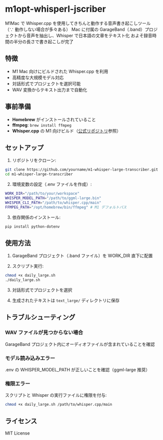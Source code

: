 # m1opt-whisperl-jscriber

M1Mac で Whisper.cpp を使用してきちんと動作する音声書き起こしツール（∵ 動作しない場合が多々ある）
Mac に付属の GarageBand（.band）プロジェクトから音声を抽出し、Whisper で日本語の文章をテキスト化
およそ録音時間の半分の長さで書き起こしが完了

## 特徴

- M1 Mac 向けにビルドされた Whisper.cpp を利用
- 高精度な大規模モデル対応
- 対話形式でプロジェクトを選択可能
- WAV 変換からテキスト出力まで自動化

## 事前準備

- **Homebrew** がインストールされていること
- **ffmpeg**: `brew install ffmpeg`
- **Whisper.cpp** の M1 向けビルド（[公式リポジトリ](https://github.com/ggerganov/whisper.cpp)参照）

## セットアップ

1. リポジトリをクローン:

```bash
git clone https://github.com/yourname/m1-whisper-large-transcriber.git
cd m1-whisper-large-transcriber
```

2. 環境変数の設定（.env ファイルを作成）:

```bash
WORK_DIR="/path/to/your/workspace"
WHISPER_MODEL_PATH="/path/to/ggml-large.bin"
WHISPER_CLI_PATH="/path/to/whisper.cpp/main"
FFMPEG_PATH="/opt/homebrew/bin/ffmpeg" # M1 デフォルトパス
```

3. 依存関係のインストール:

```bash
pip install python-dotenv
```

## 使用方法

1. GarageBand プロジェクト（.band ファイル）を WORK_DIR 直下に配置

2. スクリプト実行:

```bash
chmod +x daily_large.sh
./daily_large.sh
```

3. 対話形式でプロジェクトを選択

4. 生成されたテキストは `text_large/` ディレクトリに保存

## トラブルシューティング

### WAV ファイルが見つからない場合

GarageBand プロジェクト内にオーディオファイルが含まれていることを確認

### モデル読み込みエラー

.env の WHISPER_MODEL_PATH が正しいことを確認（ggml-large 推奨）

### 権限エラー

スクリプトと Whisper の実行ファイルに権限を付与:

```bash
chmod +x daily_large.sh /path/to/whisper.cpp/main
```

## ライセンス

MIT License
